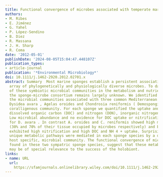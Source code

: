 ```yaml
---
title: Functional convergence of microbes associated with temperate marine sponges
authors:
- M. Ribes
- E. Jiménez
- G. Yahel
- P. López‐Sendino
- B. Diez
- R. Massana
- J. H. Sharp
- R. Coma
date: '2012-05-01'
publishDate: '2024-08-05T15:04:47.448107Z'
publication_types:
- article-journal
publication: '*Environmental Microbiology*'
doi: 10.1111/j.1462-2920.2012.02701.x
abstract: Summary  Most marine sponges establish a persistent association with a wide
  array of phylogenetically and physiologically diverse microbes. To date, the role
  of these symbiotic microbial communities in the metabolism and nutrient cycles of
  the sponge‐microbe consortium remains largely unknown. We identified and quantified
  the microbial communities associated with three common Mediterranean sponge species,
  Dysidea avara , Agelas oroides and Chondrosia reniformis ( Demospongiae ) that cohabitate
  coralligenous community. For each sponge we quantified the uptake and release of
  dissolved organic carbon (DOC) and nitrogen (DON), inorganic nitrogen and phosphate.
  Low microbial abundance and no evidence for DOC uptake or nitrification were found
  for D. avara . In contrast A. oroides and C. reniformis showed high microbial abundance
  (30% and 70% of their tissue occupied by microbes respectively) and both species
  exhibited high nitrification and high DOC and NH 4 + uptake. Surprisingly, these
  unique metabolic pathways were mediated in each sponge species by a different, and
  host specific, microbial community. The functional convergence of microbial consortia
  found in these two sympatric sponge species, suggest that these metabolic processes
  may be of special relevance to the success of the holobiont.
links:
- name: URL
  url: 
    https://sfamjournals.onlinelibrary.wiley.com/doi/10.1111/j.1462-2920.2012.02701.x
---
```


